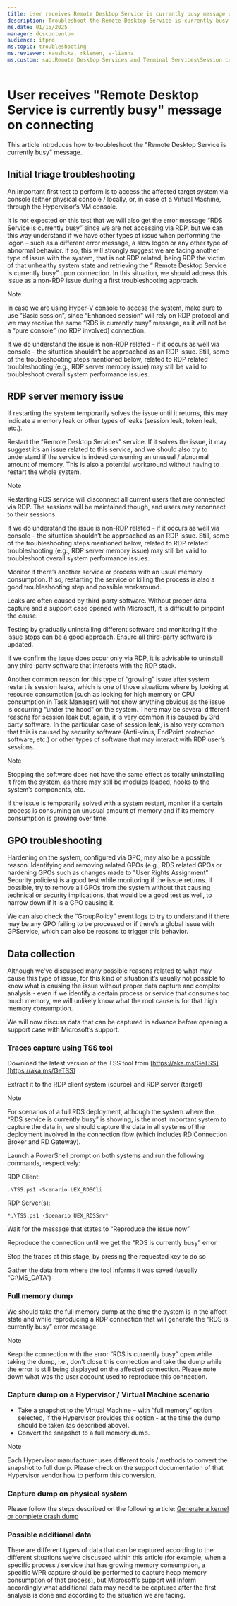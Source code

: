 ```yaml
---
title: User receives Remote Desktop Service is currently busy message on connecting
description: Troubleshoot the Remote Desktop Service is currently busy error when users start a remote desktop connection.
ms.date: 01/15/2025
manager: dcscontentpm
audience: itpro
ms.topic: troubleshooting
ms.reviewer: kaushika, rklemen, v-lianna
ms.custom: sap:Remote Desktop Services and Terminal Services\Session connectivity, csstroubleshoot
---
```

# User receives "Remote Desktop Service is currently busy" message on connecting

This article introduces how to troubleshoot the "Remote Desktop Service is currently busy" message.

## Initial triage troubleshooting

An important first test to perform is to access the affected target system via console (either physical console / locally, or, in case of a Virtual Machine, through the Hypervisor’s VM console.

It is not expected on this test that we will also get the error message “RDS Service is currently busy” since we are not accessing via RDP, but we can this way understand if we have other types of issue when performing the logon – such as a different error message, a slow logon or any other type of abnormal behavior.
If so, this will strongly suggest we are facing another type of issue with the system, that is not RDP related, being RDP the victim of that unhealthy system state and retrieving the ” Remote Desktop Service is currently busy” upon connection.
In this situation, we should address this issue as a non-RDP issue during a first troubleshooting approach.

> [!NOTE]
> In case we are using Hyper-V console to access the system, make sure to use “Basic session”, since “Enhanced session” will rely on RDP protocol and we may receive the same “RDS is currently busy” message, as it will not be a “pure console” (no RDP involved) connection.
>
> If we do understand the issue is non-RDP related – if it occurs as well via console – the situation shouldn’t be approached as an RDP issue. Still, some of the troubleshooting steps mentioned below, related to RDP related troubleshooting (e.g., RDP server memory issue) may still be valid to troubleshoot overall system performance issues.

## RDP server memory issue

If restarting the system temporarily solves the issue until it returns, this may indicate a memory leak or other types of leaks (session leak, token leak, etc.).

Restart the “Remote Desktop Services” service. If it solves the issue, it may suggest it’s an issue related to this service, and we should also try to understand if the service is indeed consuming an unusual / abnormal amount of memory.
 This is also a potential workaround without having to restart the whole system.

> [!NOTE]
> Restarting RDS service will disconnect all current users that are connected via RDP. The sessions will be maintained though, and users may reconnect to their sessions.
>
> If we do understand the issue is non-RDP related – if it occurs as well via console – the situation shouldn’t be approached as an RDP issue. Still, some of the troubleshooting steps mentioned below, related to RDP related troubleshooting (e.g., RDP server memory issue) may still be valid to troubleshoot overall system performance issues.

Monitor if there’s another service or process with an usual memory consumption. If so, restarting the service or killing the process is also a good troubleshooting step and possible workaround.

Leaks are often caused by third-party software. Without proper data capture and a support case opened with Microsoft, it is difficult to pinpoint the cause.

Testing by gradually uninstalling different software and monitoring if the issue stops can be a good approach. Ensure all third-party software is updated.

If we confirm the issue does occur only via RDP, it is advisable to uninstall any third-party software that interacts with the RDP stack.

Another common reason for this type of “growing” issue after system restart is session leaks, which is one of those situations where by looking at resource consumption (such as looking for high memory or CPU consumption in Task Manager) will not show anything obvious as the issue is occurring “under the hood” on the system.
There may be several different reasons for session leak but, again, it is very common it is caused by 3rd party software.
In the particular case of session leak, is also very common that this is caused by security software (Anti-virus, EndPoint protection software, etc.) or other types of software that may interact with RDP user’s sessions.

> [!NOTE]
> Stopping the software does not have the same effect as totally uninstalling it from the system, as there may still be modules loaded, hooks to the system’s components, etc.

If the issue is temporarily solved with a system restart, monitor if a certain process is consuming an unusual amount of memory and if its memory consumption is growing over time.

## GPO troubleshooting

Hardening on the system, configured via GPO, may also be a possible reason. Identifying and removing related GPOs (e.g., RDS related GPOs or hardening GPOs such as changes made to "User Rights Assignment" Security policies) is a good test while monitoring if the issue returns.
If possible, try to remove all GPOs from the system without that causing technical or security implications, that would be a good test as well, to narrow down if it is a GPO causing it.

We can also check the “GroupPolicy” event logs to try to understand if there may be any GPO failing to be processed or if there’s a global issue with GPService, which can also be reasons to trigger this behavior.

## Data collection

Although we’ve discussed many possible reasons related to what may cause this type of issue, for this kind of situation it’s usually not possible to know what is causing the issue without proper data capture and complex analysis - even if we identify a certain process or service that consumes too much memory, we will unlikely know what the root cause is for that high memory consumption.

We will now discuss data that can be captured in advance before opening a support case with Microsoft’s support.

### Traces capture using TSS tool

Download the latest version of the TSS tool from [https://aka.ms/GeTSS](https://aka.ms/GeTSS)

Extract it to the RDP client system (source) and RDP server (target)

> [!NOTE]
> For scenarios of a full RDS deployment, although the system where the “RDS service is currently busy” is showing, is the most important system to capture the data in, we should capture the data in all systems of the deployment involved in the connection flow (which includes RD Connection Broker and RD Gateway).

Launch a PowerShell prompt on both systems and run the following commands, respectively:

RDP Client:

```console
.\TSS.ps1 -Scenario UEX_RDSCli
```

RDP Server(s):

```console
*.\TSS.ps1 -Scenario UEX_RDSSrv*
```

Wait for the message that states to “Reproduce the issue now”

Reproduce the connection until we get the “RDS is currently busy” error

Stop the traces at this stage, by pressing the requested key to do so

Gather the data from where the tool informs it was saved (usually “C:\MS_DATA”)

### Full memory dump

We should take the full memory dump at the time the system is in the affect state and while reproducing a RDP connection that will generate the “RDS is currently busy” error message.

> [!NOTE]
> Keep the connection with the error “RDS is currently busy” open while taking the dump, i.e., don’t close this connection and take the dump while the error is still being displayed on the affected connection.
Please note down what was the user account used to reproduce this connection.

### Capture dump on a Hypervisor / Virtual Machine scenario

- Take a snapshot to the Virtual Machine – with “full memory” option selected, if the Hypervisor provides this option - at the time the dump should be taken (as described above).
- Convert the snapshot to a full memory dump.

> [!NOTE]
> Each Hypervisor manufacturer uses different tools / methods to convert the snapshot to full dump. Please check on the support documentation of that Hypervisor vendor how to perform this conversion.

### Capture dump on physical system

Please follow the steps described on the following article:
[Generate a kernel or complete crash dump](https://learn.microsoft.com/en-us/troubleshoot/windows-client/performance/generate-a-kernel-or-complete-crash-dump)

### Possible additional data

There are different types of data that can be captured according to the different situations we’ve discussed within this article (for example, when a specific process / service that has growing memory consumption, a specific WPR capture should be performed to capture heap memory consumption of that process), but Microsoft’s support will inform accordingly what additional data may need to be captured after the first analysis is done and according to the situation we are facing.
